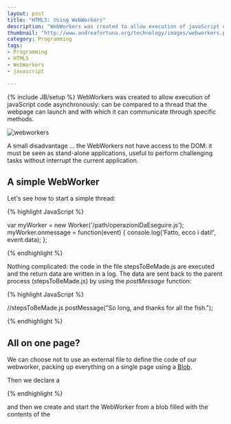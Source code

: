 ```yaml
---
layout: post
title: "HTML5: Using WebWorkers"
description: "WebWorkers was created to allow execution of javaScript code asynchronously: can be compared to a thread that the webpage can launch and with which it can communicate through specific methods."
thumbnail: "http://www.andreafortuna.org/technology/images/webworkers.png"
category: Programming
tags: 
- Programming
- HTML5
- WebWorkers
- javascript

---
```

{% include JB/setup %}
WebWorkers was created to allow execution of javaScript code asynchronously: can be compared to a thread that the webpage can launch and with which it can communicate through specific methods.

![webworkers](http://www.andreafortuna.org/technology/images/webworkers.png)
<!-- more -->

A small disadvantage ... the WebWorkers not have access to the DOM: it must be seen as stand-alone applications, useful to perform challenging tasks without interrupt the current application.

A simple WebWorker
--

Let's see how to start a simple thread:

{% highlight JavaScript %}

  var myWorker = new Worker('/path/operazioniDaEseguire.js');
    myWorker.onmessage = function(event) {
        console.log('Fatto, ecco i dati!', event.data);
    };
    
{% endhighlight %}    

Nothing complicated: the code in the file stepsToBeMade.js are executed and the return data are written in a log.
The data are sent back to the parent process (stepsToBeMade.js) by using the *postMessage* function:

{% highlight JavaScript %}

//stepsToBeMade.js
postMessage("So long, and thanks for all the fish.");

{% endhighlight %}    

All on one page?
--

We can choose not to use an external file to define the code of our webworker, packing up everything on a single page using a [Blob](https://developer.mozilla.org/en-US/docs/Web/API/Blob).

Then we declare a <script> element contains the code to be executed (a simple counter):


{% highlight JavaScript %}

<script id="myWorker">
    var i = 0;
    setInterval(function() {
        i++;
        postMessage(i);
    }, 1000);
</script>

{% endhighlight %}    


and then we create and start the WebWorker from a blob filled with the contents of the <script> tag:

{% highlight JavaScript %}

Blob([document.getElementById('myWorker').textContent], {
    type: "text/javascript"
});

myWorker = new Worker(window.URL.createObjectURL(workerData));
    myWorker.onmessage = function (e) {
        console.log('Counting...', event.data);
    };

{% endhighlight %}  

Putting it all together
--

Let's see the complete example:

<iframe width="100%" height="300" src="//jsfiddle.net/AndyFor/VdEzw/3/embedded/" allowfullscreen="allowfullscreen" frameborder="0"></iframe>

<p style="font-size:0.6em;float:right;">Italian version <a href="http://www.andreafortuna.org/2013/07/22/html5-i-web-workers/">here</a></p>